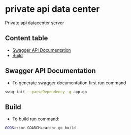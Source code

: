 # private api data center

Private api datacenter server

## Content table

- [Swagger API Documentation](#swagger-api-documentation)
- [Build](#build)

## Swagger API Documentation

- To generate swagger documentation first run command

```bash
swag init --parseDependency -g app.go 
```

## Build

- To build run command:

```bash
GOOS=<so> GOARCH=<arch> go build
```
